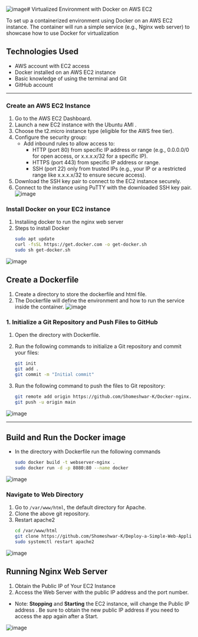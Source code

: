 ![image](https://github.com/user-attachments/assets/c18c802e-88a5-4eff-ab07-3bd843d04b38)# Virtualized Environment with Docker on AWS EC2

To set up a containerized environment using Docker on an AWS EC2 instance. The container will run a simple service (e.g., Nginx web server) to showcase how to use Docker for virtualization

## Technologies Used
- AWS account with EC2 access
- Docker installed on an AWS EC2 instance
- Basic knowledge of using the terminal and Git
- GitHub account

---

### Create an AWS EC2 Instance
1.	Go to the AWS EC2 Dashboard.
2.	Launch a new EC2 instance with the Ubuntu AMI .
3. Choose the t2.micro instance type (eligible for the AWS free tier).
4. Configure the security group:
      - Add inbound rules to allow access to:
         - HTTP (port 80) from specific IP address or range (e.g., 0.0.0.0/0 for open access, or x.x.x.x/32 for a specific IP).
         - HTTPS (port 443) from specific IP address or range.
         - SSH (port 22) only from trusted IPs (e.g., your IP or a restricted range like x.x.x.x/32 to ensure secure access).
5. Download the SSH key pair to connect to the EC2 instance securely.
6. Connect to the instance using PuTTY with the downloaded SSH key pair.
![image](https://github.com/user-attachments/assets/7eb06bd6-b1cc-4a8c-b65b-d7a4ef096307)

### Install Docker on your EC2 instance
1.  Instaliing docker to run the nginx web server
2.  Steps to install Docker
    ```bash
    sudo apt update 
    curl -fsSL https://get.docker.com -o get-docker.sh
    sudo sh get-docker.sh
![image](https://github.com/user-attachments/assets/651a05a8-b6f7-494a-b2a0-67bed6775d18)


## Create a Dockerfile 
1. Create a directory to store the dockerfile and html file.
2. The Dockerfile will define the environment and how to run the service inside the container.
![image](https://github.com/user-attachments/assets/9edce357-4028-4728-a8e3-0f3a3f0ca9af)


### 1. Initialize a Git Repository and Push Files to GitHub

1. Open the directory with Dockerfile.
2. Run the following commands to initialize a Git repository and commit your files:

   ```bash
   git init
   git add .
   git commit -m "Initial commit"
3. Run the following command to push the files to Git repository:
   ```bash
   git remote add origin https://github.com/Shomeshwar-K/Docker-nginx.git
   git push -u origin main
![image](https://github.com/user-attachments/assets/aeaa3493-2ebc-47b5-952c-033967c74028)

---

## Build and Run the Docker image

- In the directory with Dockerfile run the following commands
  ```bash
  sudo docker build -t webserver-nginx .
  sudo docker run -d -p 8080:80 --name docker

![image](https://github.com/user-attachments/assets/721d38c4-be8d-456a-8c81-8166379a46d6)


### Navigate to Web Directory 
1.  Go to `/var/www/html`, the default directory for Apache.
2.  Clone the above git repository.
3.  Restart apache2  
    ```bash
    cd /var/www/html
    git clone https://github.com/Shomeshwar-K/Deploy-a-Simple-Web-Application.git
    sudo systemctl restart apache2
![image](https://github.com/user-attachments/assets/9de5dbf0-e05b-46a8-8279-af126691400f)

## Running Nginx Web Server

1.   Obtain the Public IP of Your EC2 Instance
2.   Access the Web Server with the public IP address and the port number.
   
- Note: **Stopping** and **Starting** the EC2 instance, will change the Public IP address . Be sure to obtain the new public IP address if you need to access the app again after a Start.

![image](https://github.com/user-attachments/assets/630bdc59-e11d-4634-bdfe-d3f57ac1ecf4)



